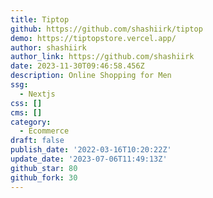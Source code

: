 ```yaml
---
title: Tiptop
github: https://github.com/shashiirk/tiptop
demo: https://tiptopstore.vercel.app/
author: shashiirk
author_link: https://github.com/shashiirk
date: 2023-11-30T09:46:58.456Z
description: Online Shopping for Men
ssg:
  - Nextjs
css: []
cms: []
category:
  - Ecommerce
draft: false
publish_date: '2022-03-16T10:20:22Z'
update_date: '2023-07-06T11:49:13Z'
github_star: 80
github_fork: 30
---
```

